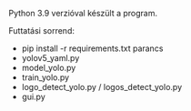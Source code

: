 Python 3.9 verzióval készült a program.

Futtatási sorrend:
-	pip install -r requirements.txt parancs
- yolov5_yaml.py
- model_yolo.py
- train_yolo.py
- logo_detect_yolo.py / logos_detect_yolo.py
- gui.py


